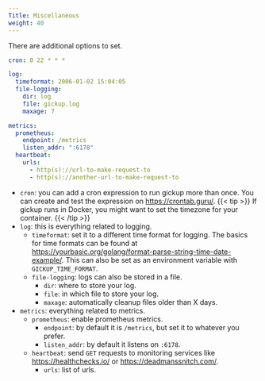 ```yaml
---
Title: Miscellaneous
weight: 40
---
```


There are additional options to set.
```yaml
cron: 0 22 * * *

log:
  timeformat: 2006-01-02 15:04:05
  file-logging:
    dir: log
    file: gickup.log
    maxage: 7

metrics:
  prometheus:
    endpoint: /metrics
    listen_addr: ":6178"
  heartbeat:
    urls:
      - http(s)://url-to-make-request-to
      - http(s)://another-url-to-make-request-to
```
- `cron`: you can add a cron expression to run gickup more than once. You can create and test the expression on https://crontab.guru/.
{{< tip >}}
If gickup runs in Docker, you might want to set the timezone for your container.
{{< /tip >}}
- `log`: this is everything related to logging.
    - `timeformat`: set it to a different time format for logging. The basics for time formats can be found at https://yourbasic.org/golang/format-parse-string-time-date-example/. This can also be set as an environment variable with `GICKUP_TIME_FORMAT`.
    - `file-logging`: logs can also be stored in a file.
        - `dir`: where to store your log.
        - `file`: in which file to store your log.
        - `maxage`: automatically cleanup files older than X days.
- `metrics`: everything related to metrics.
    - `prometheus`: enable prometheus metrics.
        - `endpoint`: by default it is `/metrics`, but set it to whatever you prefer.
        - `listen_addr`: by default it listens on `:6178`.
    - `heartbeat`: send `GET` requests to monitoring services like https://healthchecks.io/ or https://deadmanssnitch.com/.
        - `urls`: list of urls.